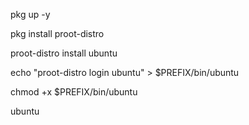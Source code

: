 pkg up -y

pkg install proot-distro

proot-distro install ubuntu

echo "proot-distro login ubuntu" > $PREFIX/bin/ubuntu

chmod +x $PREFIX/bin/ubuntu

ubuntu

